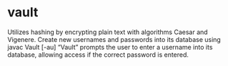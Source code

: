 # vault
Utilizes hashing by encrypting plain text with algorithms Caesar and Vigenere. 
Create new usernames and passwords into its database using javac Vault [-au] <filename>
“Vault” prompts the user to enter a username into its database, allowing access if the correct password is entered. 
